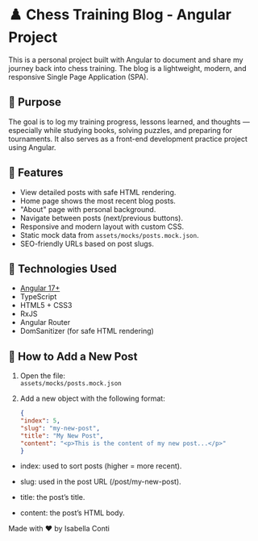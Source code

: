 # ♟️ Chess Training Blog - Angular Project

This is a personal project built with Angular to document and share my journey back into chess training. The blog is a lightweight, modern, and responsive Single Page Application (SPA).

## 📌 Purpose

The goal is to log my training progress, lessons learned, and thoughts — especially while studying books, solving puzzles, and preparing for tournaments. It also serves as a front-end development practice project using Angular.

## 🚀 Features

- View detailed posts with safe HTML rendering.
- Home page shows the most recent blog posts.
- "About" page with personal background.
- Navigate between posts (next/previous buttons).
- Responsive and modern layout with custom CSS.
- Static mock data from `assets/mocks/posts.mock.json`.
- SEO-friendly URLs based on post slugs.

## 🧩 Technologies Used

- [Angular 17+](https://angular.io/)
- TypeScript
- HTML5 + CSS3
- RxJS
- Angular Router
- DomSanitizer (for safe HTML rendering)


## 📝 How to Add a New Post

1. Open the file:  
   `assets/mocks/posts.mock.json`

2. Add a new object with the following format:

    ```json
    {
    "index": 5,
    "slug": "my-new-post",
    "title": "My New Post",
    "content": "<p>This is the content of my new post...</p>"
    }

 
 - index: used to sort posts (higher = more recent).

 - slug: used in the post URL (/post/my-new-post).

 - title: the post’s title.

 - content: the post’s HTML body.

 Made with ❤️ by Isabella Conti

